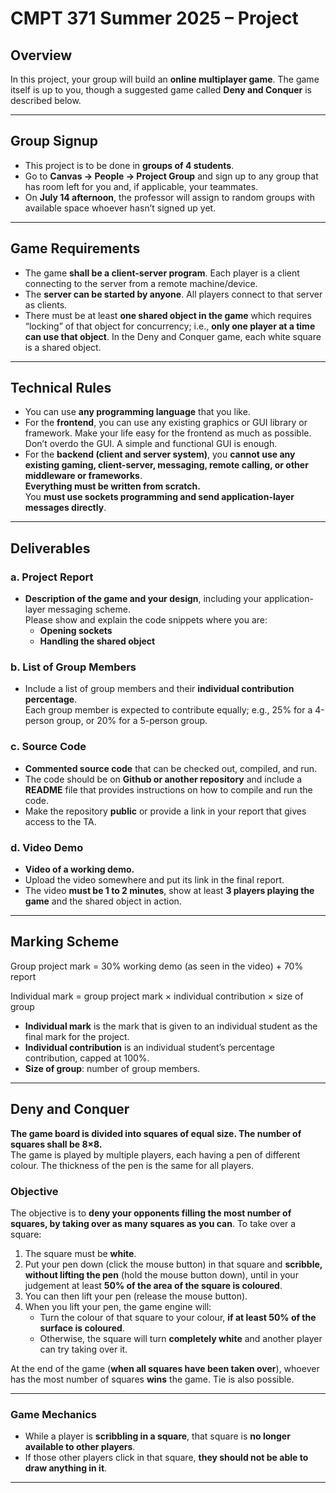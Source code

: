 # CMPT 371 Summer 2025 – Project

## Overview

In this project, your group will build an **online multiplayer game**. The game itself is up to you, though a suggested game called **Deny and Conquer** is described below.

---

## Group Signup

- This project is to be done in **groups of 4 students**.
- Go to **Canvas → People → Project Group** and sign up to any group that has room left for you and, if applicable, your teammates.
- On **July 14 afternoon**, the professor will assign to random groups with available space whoever hasn’t signed up yet.

---

## Game Requirements

- The game **shall be a client-server program**. Each player is a client connecting to the server from a remote machine/device.
- The **server can be started by anyone**. All players connect to that server as clients.
- There must be at least **one shared object in the game** which requires “locking” of that object for concurrency; i.e., **only one player at a time can use that object**. In the Deny and Conquer game, each white square is a shared object.

---

## Technical Rules

- You can use **any programming language** that you like.
- For the **frontend**, you can use any existing graphics or GUI library or framework. Make your life easy for the frontend as much as possible. Don’t overdo the GUI. A simple and functional GUI is enough.
- For the **backend (client and server system)**, you **cannot use any existing gaming, client-server, messaging, remote calling, or other middleware or frameworks**.  
  **Everything must be written from scratch.**  
  You **must use sockets programming and send application-layer messages directly**.

---

## Deliverables

### a. Project Report

- **Description of the game and your design**, including your application-layer messaging scheme.  
  Please show and explain the code snippets where you are:
  - **Opening sockets**
  - **Handling the shared object**

### b. List of Group Members

- Include a list of group members and their **individual contribution percentage**.  
  Each group member is expected to contribute equally; e.g., 25% for a 4-person group, or 20% for a 5-person group.

### c. Source Code

- **Commented source code** that can be checked out, compiled, and run.
- The code should be on **Github or another repository** and include a **README** file that provides instructions on how to compile and run the code.
- Make the repository **public** or provide a link in your report that gives access to the TA.

### d. Video Demo

- **Video of a working demo.**
- Upload the video somewhere and put its link in the final report.
- The video **must be 1 to 2 minutes**, show at least **3 players playing the game** and the shared object in action.

---

## Marking Scheme


Group project mark = 30% working demo (as seen in the video) + 70% report

Individual mark = group project mark × individual contribution × size of group


- **Individual mark** is the mark that is given to an individual student as the final mark for the project.
- **Individual contribution** is an individual student’s percentage contribution, capped at 100%.
- **Size of group**: number of group members.

---

## Deny and Conquer

**The game board is divided into squares of equal size. The number of squares shall be 8×8.**  
The game is played by multiple players, each having a pen of different colour. The thickness of the pen is the same for all players.

### Objective

The objective is to **deny your opponents filling the most number of squares, by taking over as many squares as you can**. To take over a square:

1. The square must be **white**.
2. Put your pen down (click the mouse button) in that square and **scribble, without lifting the pen** (hold the mouse button down), until in your judgement at least **50% of the area of the square is coloured**.
3. You can then lift your pen (release the mouse button).
4. When you lift your pen, the game engine will:
   - Turn the colour of that square to your colour, **if at least 50% of the surface is coloured**.
   - Otherwise, the square will turn **completely white** and another player can try taking over it.

At the end of the game (**when all squares have been taken over**), whoever has the most number of squares **wins** the game. Tie is also possible.

---

### Game Mechanics

- While a player is **scribbling in a square**, that square is **no longer available to other players**.
- If those other players click in that square, **they should not be able to draw anything in it**.

---




